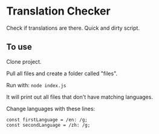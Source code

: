 Translation Checker
===================
Check if translations are there. Quick and dirty script.

To use
------
Clone project.

Pull all files and create a folder called "files".

Run with: `node index.js`

It will print out all files that don't have matching languages.

Change languages with these lines:

```
const firstLanguage = /en: /g;
const secondLanguage = /zh: /g;
```
